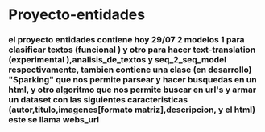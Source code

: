 # Proyecto-entidades

### el proyecto entidades contiene hoy 29/07 2 modelos 1 para clasificar textos (funcional ) y otro para hacer text-translation (experimental ),analisis_de_textos y seq_2_seq_model respectivamente, tambien contiene una clase (en desarrollo) "Sparking" que nos permite parsear y hacer busquedas en un html, y otro algoritmo que nos permite buscar en url's y armar un dataset con las siguientes caracteristicas (autor,titulo,imagenes[formato matriz],descripcion, y el html) este se llama webs_url

